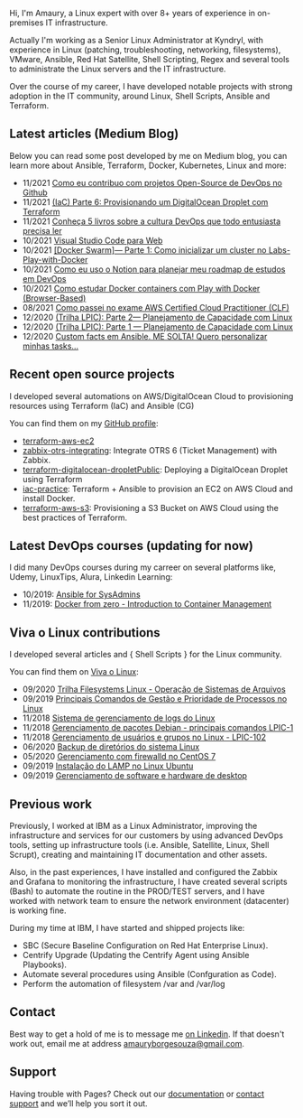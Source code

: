 Hi, I'm Amaury, a Linux expert with over 8+ years of experience in on-premises IT infrastructure. 

Actually I'm working as a Senior Linux Administrator at Kyndryl, with experience in Linux (patching, troubleshooting, networking, filesystems), VMware, Ansible, Red Hat Satellite, Shell Scripting, Regex and several tools to administrate the Linux servers and the IT infrastructure.

Over the course of my career, I have developed notable projects with strong adoption in the IT community, around Linux, Shell Scripts, Ansible and Terraform.

## Latest articles (Medium Blog)

Below you can read some post developed by me on Medium blog, you can learn more about Ansible, Terraform, Docker, Kubernetes, Linux and more:

- 11/2021 [Como eu contribuo com projetos Open-Source de DevOps no Github](https://amauryborgesouza.medium.com/como-eu-contribuo-com-projetos-open-source-de-devops-no-github-9e7705a24715)
- 11/2021 [(IaC) Parte 6: Provisionando um DigitalOcean Droplet com Terraform](https://amauryborgesouza.medium.com/iac-parte-6-provisionando-um-digitalocean-droplet-com-terraform-120d232d0bba)
- 11/2021 [Conheça 5 livros sobre a cultura DevOps que todo entusiasta precisa ler](https://amauryborgesouza.medium.com/conhe%C3%A7a-5-livros-sobre-a-cultura-devops-que-todo-entusiasta-precisa-ler-4d47ddfba9fe)
- 10/2021 [Visual Studio Code para Web](https://amauryborgesouza.medium.com/visual-studio-code-para-web-e5353e219342)
- 10/2021 [[Docker Swarm]— Parte 1: Como inicializar um cluster no Labs-Play-with-Docker](https://amauryborgesouza.medium.com/docker-swarm-parte-1-como-inicializar-um-cluster-no-labs-play-with-docker-d8d57816a62f)
- 10/2021 [Como eu uso o Notion para planejar meu roadmap de estudos em DevOps](https://amauryborgesouza.medium.com/como-eu-uso-o-notion-para-planejar-meu-roadmap-de-estudos-em-devops-4417f978f686)
- 10/2021 [Como estudar Docker containers com Play with Docker (Browser-Based)](https://amauryborgesouza.medium.com/como-estudar-docker-containers-com-play-with-docker-browser-based-da6e1d05b50b)
- 08/2021 [Como passei no exame AWS Certified Cloud Practitioner (CLF)](https://amauryborgesouza.medium.com/como-passei-no-exame-aws-certified-cloud-practitioner-clf-f2237aa4460f)
- 12/2020 [(Trilha LPIC): Parte 2— Planejamento de Capacidade com Linux](https://amauryborgesouza.medium.com/trilha-lpic-parte-2-planejamento-de-capacidade-com-linux-a6e2f9439c7d)
- 12/2020 [(Trilha LPIC): Parte 1 — Planejamento de Capacidade com Linux](https://amauryborgesouza.medium.com/trilha-lpic-parte-1-planejamento-de-capacidade-com-linux-a006d0736539)
- 12/2020 [Custom facts em Ansible. ME SOLTA! Quero personalizar minhas tasks…](https://amauryborgesouza.medium.com/custom-facts-em-ansible-me-solta-quero-personalizar-minhas-tasks-4718b48b88aa)


## Recent open source projects

I developed several automations on AWS/DigitalOcean Cloud to provisioning resources using Terraform (IaC) and Ansible (CG)

You can find them on my [GitHub profile](https://github.com/amaurybsouza):

- [terraform-aws-ec2](https://github.com/Terraform-Tutorials/terraform-aws-ec2)
- [zabbix-otrs-integrating](https://github.com/amaurybsouza/zabbix-otrs-integrating): Integrate OTRS 6 (Ticket Management) with Zabbix.
- [terraform-digitalocean-dropletPublic](https://github.com/amaurybsouza/terraform-digitalocean-droplet): Deploying a DigitalOcean Droplet using Terraform
- [iac-practice](https://github.com/amaurybsouza/iac-practice): Terraform + Ansible to provision an EC2 on AWS Cloud and install Docker.
- [terraform-aws-s3](https://github.com/amaurybsouza/terraform-aws-s3): Provisioning a S3 Bucket on AWS Cloud using the best practices of Terraform.

## Latest DevOps courses (updating for now)

I did many DevOps courses during my carreer on several platforms like, Udemy, LinuxTips, Alura, Linkedin Learning:

- 10/2019: [Ansible for SysAdmins](https://www.udemy.com/certificate/UC-YYGZ9YAA/)
- 11/2019: [Docker from zero - Introduction to Container Management](https://www.udemy.com/certificate/UC-BPOWAKUP/)


## Viva o Linux contributions

I developed several articles and { Shell Scripts } for the Linux community.

You can find them on [Viva o Linux](https://www.vivaolinux.com.br):

- 09/2020 [Trilha Filesystems Linux - Operação de Sistemas de Arquivos](https://www.vivaolinux.com.br/artigo/Trilha-Filesystems-Linux-Operacao-de-Sistemas-de-Arquivos/)
- 09/2019 [Principais Comandos de Gestão e Prioridade de Processos no Linux](https://www.vivaolinux.com.br/artigo/Principais-Comandos-de-Gestao-e-Prioridade-de-Processos-no-Linux/)
- 11/2018 [Sistema de gerenciamento de logs do Linux](https://www.vivaolinux.com.br/artigo/Sistema-de-gerenciamento-de-logs-do-Linux/)
- 11/2018 [Gerenciamento de pacotes Debian - principais comandos LPIC-1](https://www.vivaolinux.com.br/artigo/Gerenciamento-de-pacotes-Debian-principais-comandos-LPIC-1/)
- 11/2018 [Gerenciamento de usuários e grupos no Linux - LPIC-102](https://www.vivaolinux.com.br/dica/Gerenciamento-de-usuarios-e-grupos-no-Linux-LPIC-102/)
- 06/2020 [Backup de diretórios do sistema Linux](https://www.vivaolinux.com.br/script/Backup-de-diretorios-do-sistema-Linux/)
- 05/2020 [Gerenciamento com firewalld no CentOS 7](https://www.vivaolinux.com.br/script/Gerenciamento-com-firewalld-no-CentOS-7/)
- 09/2019 [Instalação do LAMP no Linux Ubuntu](https://www.vivaolinux.com.br/script/Instalacao-do-LAMP-no-Linux-Ubuntu/)
- 09/2019 [Gerenciamento de software e hardware de desktop](https://www.vivaolinux.com.br/script/Gerenciamento-de-software-e-hardware-de-desktop/)


## Previous work

Previously, I worked at IBM as a Linux Administrator, improving the infrastructure and services for our customers by using advanced DevOps tools, setting up infrastructure tools (i.e. Ansible, Satellite, Linux, Shell Scrupt), creating and maintaining IT documentation and other assets.

Also, in the past experiences, I have installed and configured the Zabbix and Grafana to monitoring the infrastructure, I have created several scripts (Bash) to automate the routine in the PROD/TEST servers, and I have worked with network team to ensure the network environment (datacenter) is working fine.

During my time at IBM, I have started and shipped projects like:

- SBC (Secure Baseline Configuration on Red Hat Enterprise Linux).
- Centrify Upgrade (Updating the Centrify Agent using Ansible Playbooks).
- Automate several procedures using Ansible (Confguration as Code).
- Perform the automation of filesystem /var and /var/log 

## Contact

Best way to get a hold of me is to message me [on Linkedin](https://www.linkedin.com/in/amaurybsouza/). If that doesn't work out, email me at address [amauryborgesouza@gmail.com](https://mail.google.com/mail/?view=cm&fs=1&to=someone@example.com&su=SUBJECT&body=BODY&bcc=someone.else@example.com).

## Support

Having trouble with Pages? Check out our [documentation](https://docs.github.com/categories/github-pages-basics/) or [contact support](https://support.github.com/contact) and we’ll help you sort it out.
